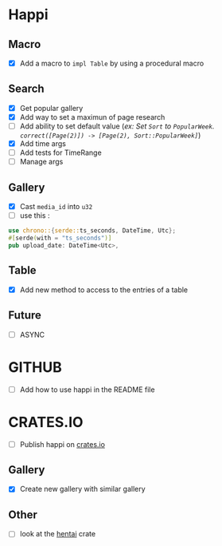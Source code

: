 # Happi

## Macro
- [x] Add a macro to `impl Table` by using a procedural macro

## Search
- [x] Get popular gallery
- [x] Add way to set a maximun of page research
- [ ] Add ability to set default value (*ex: Set `Sort` to `PopularWeek`. `correct([Page(2)]) -> [Page(2), Sort::PopularWeek]`*)
- [x] Add time args
- [ ] Add tests for TimeRange
- [ ] Manage args

## Gallery
- [x] Cast `media_id` into `u32`
- [ ] use this :
```rust
use chrono::{serde::ts_seconds, DateTime, Utc};
#[serde(with = "ts_seconds")]
pub upload_date: DateTime<Utc>,
```

## Table
- [x] Add new method to access to the entries of a table

## Future
- [ ] ASYNC

# GITHUB
- [ ] Add how to use happi in the README file

# CRATES.IO
- [ ] Publish happi on [crates.io](https://crates.io)

## Gallery
- [x] Create new gallery with similar gallery

## Other
- [ ] look at the [hentai](https://crates.io/crates/hentai) crate